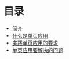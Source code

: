 # 目录

* [简介](readme.md)
* [什么是单页应用](main.什么是单页应用.md)
* [实践单页应用的要求](main.实践单页应用的要求.md)
* [单页应用要解决的问题](main.单页应用要解决的问题.md)